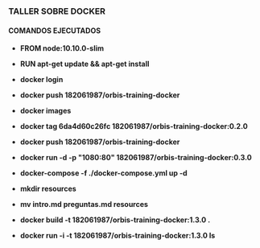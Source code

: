 
### **TALLER SOBRE DOCKER**

#### **COMANDOS EJECUTADOS**


* **FROM node:10.10.0-slim**

* **RUN apt-get update && apt-get install**

* **docker login**

* **docker push 182061987/orbis-training-docker**

* **docker images**

* **docker tag 6da4d60c26fc 182061987/orbis-training-docker:0.2.0**

* **docker push 182061987/orbis-training-docker**

* **docker run -d -p "1080:80" 182061987/orbis-training-docker:0.3.0**

* **docker-compose -f ./docker-compose.yml up -d**

* **mkdir resources**

* **mv intro.md preguntas.md resources**

* **docker build -t 182061987/orbis-training-docker:1.3.0 .**

* **docker run -i -t 182061987/orbis-training-docker:1.3.0 ls**